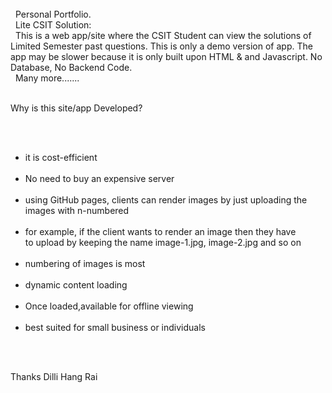 

  <div contenteditable="plaintext-only">
  Personal Portfolio.
  Lite CSIT Solution:
  This is a web app/site where the CSIT Student can view the solutions of Limited Semester past questions. This is only a demo version of app. The app may be slower because it is only built upon HTML &amp; and Javascript. No Database, No Backend Code.
  Many more.......

Why is this site/app Developed?
- it is cost-efficient
- No need to buy an expensive server
- using GitHub pages, clients can render images by just uploading the images with n-numbered 
- for example, if the client wants to render an image then they have to upload by keeping the name image-1.jpg, image-2.jpg and so on
- numbering of images is most 
- dynamic content loading
- Once loaded,available for offline viewing
- best suited for small business or individuals

Thanks
Dilli Hang Rai</div>